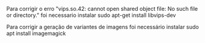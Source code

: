 Para corrigir o erro "vips.so.42: cannot open shared object file: No such file or directory." foi necessario instalar sudo apt-get install libvips-dev

Para corrigir a geração de variantes de imagens foi necessário instalar sudo apt install imagemagick